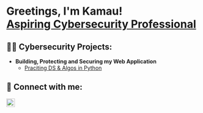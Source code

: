 <h1>Greetings, I'm Kamau! <br/><a href="https://www.linkedin.com/in/kamau-chinwe-645330215/">Aspiring Cybersecurity Professional</a>

<h2>👨‍💻 Cybersecurity Projects:</h2>

- <b>Building, Protecting and Securing my Web Application</b>
  - [Praciting DS & Algos in Python](https://github.com/joshmadakor1/Algorithms-Practice)

<h2> 🤳 Connect with me:</h2>

[<img align="left" alt="JoshMadakor | LinkedIn" width="22px" src="https://cdn.jsdelivr.net/npm/simple-icons@v3/icons/linkedin.svg" />][linkedin]

[linkedin]:https://www.linkedin.com/in/kamau-chinwe-645330215/

<!--
**KChinwe97/KChinwe97** is a ✨ _special_ ✨ repository because its `README.md` (this file) appears on your GitHub profile.

Here are some ideas to get you started:

- 🔭 I’m currently working on ...
- 🌱 I’m currently learning ...
- 👯 I’m looking to collaborate on ...
- 🤔 I’m looking for help with ...
- 💬 Ask me about ...
- 📫 How to reach me: ...
- 😄 Pronouns: ...
- ⚡ Fun fact: ...
-->
